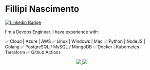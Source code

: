 # Fillipi Nascimento

[![Linkedin Badge](https://img.shields.io/badge/-LinkedIn-blue?style=flat-square&logo=Linkedin&logoColor=white&link=https://www.linkedin.com/in/fillipi-nascimento-35128070/)](https://www.linkedin.com/in/fillipi-nascimento-35128070/)

<p align="left">
  I'm a Devops Engineer. I have experience with:
</p>

✅ Cloud | Azure | AWS
✅ Linux | Windows | Mac
✅ Python | NodeJS | Golang
✅ PostgreSQL / MySQL / MongoDB
✅ Docker | Kubernetes | Terraform
✅ Github Actions

<p align="center">
  <a href="https://github.com/linkinn">
    <img src="https://github-readme-stats.vercel.app/api/top-langs/?username=linkinn&layout=compact&show_owner=true&theme=chartreuse-dark" />
  </a>
  <a href="https://github.com/linkinn">
    <img src="https://github-readme-stats.vercel.app/api?username=linkinn&layout=compact&show_icons=true&show_owner=true&theme=chartreuse-dark" />
  </a>
</p>

<!--
**linkinn/linkinn** is a ✨ _special_ ✨ repository because its `README.md` (this file) appears on your GitHub profile.

Here are some ideas to get you started:

- 🔭 I’m currently working on ...
- 🌱 I’m currently learning ...
- 👯 I’m looking to collaborate on ...
- 🤔 I’m looking for help with ...
- 💬 Ask me about ...
- 📫 How to reach me: ...
- 😄 Pronouns: ...
- ⚡ Fun fact: ...
-->
